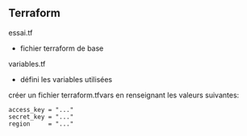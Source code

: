 ## Terraform

essai.tf            
- fichier terraform de base

variables.tf        
- défini les variables utilisées

créer un fichier terraform.tfvars en renseignant les valeurs suivantes:

    access_key = "..."
    secret_key = "..."
    region     = "..."
